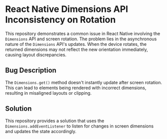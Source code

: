 # React Native Dimensions API Inconsistency on Rotation

This repository demonstrates a common issue in React Native involving the `Dimensions` API and screen rotation.  The problem lies in the asynchronous nature of the `Dimensions` API's updates. When the device rotates, the returned dimensions may not reflect the new orientation immediately, causing layout discrepancies.

## Bug Description

The `Dimensions.get()` method doesn't instantly update after screen rotation.  This can lead to elements being rendered with incorrect dimensions, resulting in misaligned layouts or clipping.

## Solution

This repository provides a solution that uses the `Dimensions.addEventListener` to listen for changes in screen dimensions and updates the state accordingly.